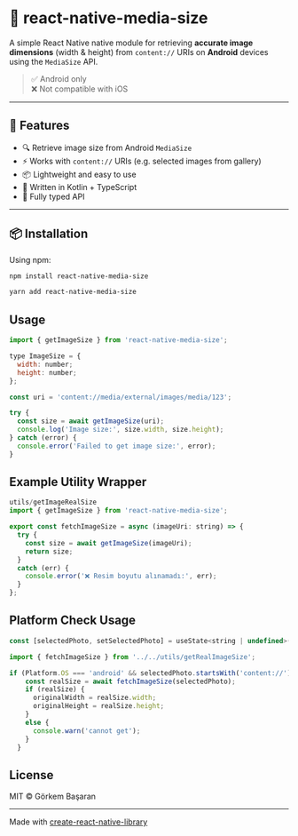 # 📸 react-native-media-size

A simple React Native native module for retrieving **accurate image dimensions** (width & height) from `content://` URIs on **Android** devices using the `MediaSize` API.

> ✅ Android only  
> ❌ Not compatible with iOS

---

## 🚀 Features

- 🔍 Retrieve image size from Android `MediaSize`
- ⚡ Works with `content://` URIs (e.g. selected images from gallery)
- 📦 Lightweight and easy to use
- 🔧 Written in Kotlin + TypeScript
- 💬 Fully typed API

---

## 📦 Installation

Using npm:

```sh
npm install react-native-media-size
```
```sh
yarn add react-native-media-size
```
## Usage


```js
import { getImageSize } from 'react-native-media-size';

type ImageSize = {
  width: number;
  height: number;
};

const uri = 'content://media/external/images/media/123';

try {
  const size = await getImageSize(uri);
  console.log('Image size:', size.width, size.height);
} catch (error) {
  console.error('Failed to get image size:', error);
}
```
## Example Utility Wrapper


```js
utils/getImageRealSize
import { getImageSize } from 'react-native-media-size';

export const fetchImageSize = async (imageUri: string) => {
  try {
    const size = await getImageSize(imageUri);
    return size;
  } 
  catch (err) {
    console.error('❌ Resim boyutu alınamadı:', err);
  }
};
```
## Platform Check Usage

```js
const [selectedPhoto, setSelectedPhoto] = useState<string | undefined>(undefined);

import { fetchImageSize } from '../../utils/getRealImageSize';

if (Platform.OS === 'android' && selectedPhoto.startsWith('content://')) {
    const realSize = await fetchImageSize(selectedPhoto);
    if (realSize) {
      originalWidth = realSize.width;
      originalHeight = realSize.height;
    } 
    else {
      console.warn('cannot get');
    }
  }
```


## License

MIT © Görkem Başaran

---

Made with [create-react-native-library](https://github.com/callstack/react-native-builder-bob)
